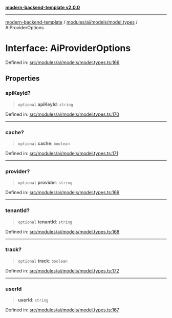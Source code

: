 [**modern-backend-template v2.0.0**](../../../../../README.md)

***

[modern-backend-template](../../../../../modules.md) / [modules/ai/models/model.types](../README.md) / AiProviderOptions

# Interface: AiProviderOptions

Defined in: [src/modules/ai/models/model.types.ts:166](https://github.com/maemreyo/saas-4cus-nodejs/blob/1a77de11cd6eaefe66c31c7f5de281673fc25ce5/src/modules/ai/models/model.types.ts#L166)

## Properties

### apiKeyId?

> `optional` **apiKeyId**: `string`

Defined in: [src/modules/ai/models/model.types.ts:170](https://github.com/maemreyo/saas-4cus-nodejs/blob/1a77de11cd6eaefe66c31c7f5de281673fc25ce5/src/modules/ai/models/model.types.ts#L170)

***

### cache?

> `optional` **cache**: `boolean`

Defined in: [src/modules/ai/models/model.types.ts:171](https://github.com/maemreyo/saas-4cus-nodejs/blob/1a77de11cd6eaefe66c31c7f5de281673fc25ce5/src/modules/ai/models/model.types.ts#L171)

***

### provider?

> `optional` **provider**: `string`

Defined in: [src/modules/ai/models/model.types.ts:169](https://github.com/maemreyo/saas-4cus-nodejs/blob/1a77de11cd6eaefe66c31c7f5de281673fc25ce5/src/modules/ai/models/model.types.ts#L169)

***

### tenantId?

> `optional` **tenantId**: `string`

Defined in: [src/modules/ai/models/model.types.ts:168](https://github.com/maemreyo/saas-4cus-nodejs/blob/1a77de11cd6eaefe66c31c7f5de281673fc25ce5/src/modules/ai/models/model.types.ts#L168)

***

### track?

> `optional` **track**: `boolean`

Defined in: [src/modules/ai/models/model.types.ts:172](https://github.com/maemreyo/saas-4cus-nodejs/blob/1a77de11cd6eaefe66c31c7f5de281673fc25ce5/src/modules/ai/models/model.types.ts#L172)

***

### userId

> **userId**: `string`

Defined in: [src/modules/ai/models/model.types.ts:167](https://github.com/maemreyo/saas-4cus-nodejs/blob/1a77de11cd6eaefe66c31c7f5de281673fc25ce5/src/modules/ai/models/model.types.ts#L167)
